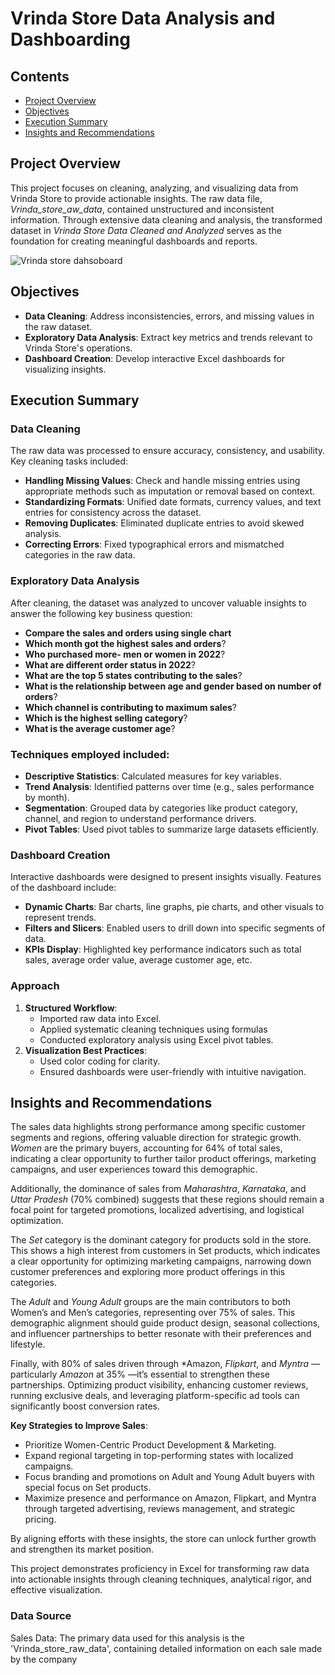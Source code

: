 # Vrinda Store Data Analysis and Dashboarding
## Contents
- [Project Overview](#project-overview)
- [Objectives](#objectives)
- [Execution Summary](#execution-summary)
- [Insights and Recommendations](#insights-and-recommendations)

## Project Overview

This project focuses on cleaning, analyzing, and visualizing data from Vrinda Store to provide actionable insights. The raw data file, *Vrinda_store_aw_data*, contained unstructured and inconsistent information. Through extensive data cleaning and analysis, the transformed dataset in *Vrinda Store Data Cleaned and Analyzed* serves as the foundation for creating meaningful dashboards and reports.

![Vrinda store dahsoboard](https://github.com/user-attachments/assets/1d374f19-870b-4966-bfe5-2b9e90db5f06)


## Objectives

- **Data Cleaning**: Address inconsistencies, errors, and missing values in the raw dataset.
- **Exploratory Data Analysis**: Extract key metrics and trends relevant to Vrinda Store's operations.
- **Dashboard Creation**: Develop interactive Excel dashboards for visualizing insights.


## Execution Summary

### **Data Cleaning**

The raw data was processed to ensure accuracy, consistency, and usability. Key cleaning tasks included:

- **Handling Missing Values**: Check and handle missing entries using appropriate methods such as imputation or removal based on context.
- **Standardizing Formats**: Unified date formats, currency values, and text entries for consistency across the dataset.
- **Removing Duplicates**: Eliminated duplicate entries to avoid skewed analysis.
- **Correcting Errors**: Fixed typographical errors and mismatched categories in the raw data.


### **Exploratory Data Analysis**

After cleaning, the dataset was analyzed to uncover valuable insights to answer the following key business question:

- **Compare the sales and orders using single chart**
- **Which month got the highest sales and orders**?
- **Who purchased more- men or women in 2022**?
- **What are different order status in 2022**?
- **What are the top 5 states contributing to the sales**?
- **What is the relationship between age and gender based on number of orders**?
- **Which channel is contributing to maximum sales**?
- **Which is the highest selling category**?
- **What is the average customer age**?

### **Techniques employed included:**

- **Descriptive Statistics**: Calculated measures for key variables.
- **Trend Analysis**: Identified patterns over time (e.g., sales performance by month).
- **Segmentation**: Grouped data by categories like product category, channel, and region to understand performance drivers.
- **Pivot Tables**: Used pivot tables to summarize large datasets efficiently.


### **Dashboard Creation**

Interactive dashboards were designed to present insights visually. Features of the dashboard include:

- **Dynamic Charts**: Bar charts, line graphs, pie charts, and other visuals to represent trends.
- **Filters and Slicers**: Enabled users to drill down into specific segments of data.
- **KPIs Display**: Highlighted key performance indicators such as total sales, average order value, average customer age, etc.


### **Approach**

1. **Structured Workflow**:
    - Imported raw data into Excel.
    - Applied systematic cleaning techniques using formulas
    - Conducted exploratory analysis using Excel pivot tables.
2. **Visualization Best Practices**:
    - Used color coding for clarity.
    - Ensured dashboards were user-friendly with intuitive navigation.


## Insights and Recommendations
The sales data highlights strong performance among specific customer segments and regions, offering valuable direction for strategic growth. *Women* are the primary buyers, accounting for 64% of total sales, indicating a clear opportunity to further tailor product offerings, marketing campaigns, and user experiences toward this demographic.

Additionally, the dominance of sales from *Maharashtra*, *Karnataka*, and *Uttar Pradesh* (70% combined) suggests that these regions should remain a focal point for targeted promotions, localized advertising, and logistical optimization.

The *Set* category is the dominant category for products sold in the store. This shows a high interest from customers in Set products, which indicates a clear opportunity for optimizing marketing campaigns, narrowing down customer preferences and exploring more product offerings in this categories.  

The *Adult* and *Young Adult* groups are the main contributors to both Women’s and Men’s categories, representing over 75% of sales. This demographic alignment should guide product design, seasonal collections, and influencer partnerships to better resonate with their preferences and lifestyle.

Finally, with 80% of sales driven through *Amazon, *Flipkart*, and *Myntra* —particularly *Amazon* at 35% —it’s essential to strengthen these partnerships. Optimizing product visibility, enhancing customer reviews, running exclusive deals, and leveraging platform-specific ad tools can significantly boost conversion rates.

**Key Strategies to Improve Sales**:
- Prioritize Women-Centric Product Development & Marketing.
- Expand regional targeting in top-performing states with localized campaigns.
- Focus branding and promotions on Adult and Young Adult buyers with special focus on Set products.
- Maximize presence and performance on Amazon, Flipkart, and Myntra through targeted advertising, reviews management, and strategic pricing.

By aligning efforts with these insights, the store can unlock further growth and strengthen its market position.


This project demonstrates proficiency in Excel for transforming raw data into actionable insights through cleaning techniques, analytical rigor, and effective visualization.

### Data Source 
Sales Data: The primary data used for this analysis is the 'Vrinda_store_raw_data', containing detailed information on each sale made by the company
